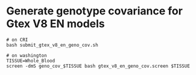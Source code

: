 # Generate genotype covariance for Gtex V8 EN models

```
# on CRI
bash submit_gtex_v8_en_geno_cov.sh
```

```
# on washington
TISSUE=Whole_Blood
screen -dmS geno_cov_$TISSUE bash gtex_v8_en_geno_cov.screen $TISSUE
```

